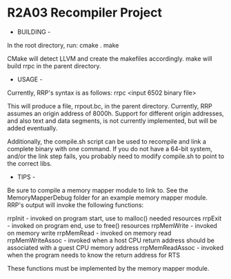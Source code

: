 # R2A03 Recompiler Project


- BUILDING -

In the root directory, run:
cmake .
make

CMake will detect LLVM and create the makefiles accordingly. make will build rrpc in the 
parent directory.

- USAGE -

Currently, RRP's syntax is as follows:
rrpc <input 6502 binary file>

This will produce a file, rrpout.bc, in the parent directory. Currently, RRP assumes an 
origin address of 8000h. Support for different origin addresses, and also text and data 
segments, is not currently implemented, but will be added eventually.

Additionally, the compile.sh script can be used to recompile and link a complete binary 
with one command. 
If you do not have a 64-bit system, and/or the link step fails, you probably need to 
modify compile.sh to point to the correct libs.

- TIPS -

Be sure to compile a memory mapper module to link to. See the MemoryMapperDebug folder for 
an example memory mapper module. RRP's output will invoke the following functions:

rrpInit - invoked on program start, use to malloc() needed resources
rrpExit - invoked on program end, use to free() resources
rrpMemWrite - invoked on memory write
rrpMemRead - invoked on memory read
rrpMemWriteAssoc - invoked when a host CPU return address should be associated with a 
guest CPU memory address
rrpMemReadAssoc - invoked when the program needs to know the return address for RTS

These functions must be implemented by the memory mapper module.
